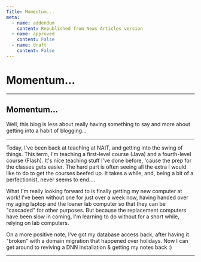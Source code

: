```yaml
---
Title: Momentum...
meta:
  - name: addendum
    content: Republished from News Articles version
  - name: approved
    content: False
  - name: draft
    content: False
---
```

# Momentum...

---
## Momentum...


Well, this blog is less about really having something to say and more about getting into a habit of blogging...






* * *






Today, I've been back at teaching at NAIT, and getting into the swing of things. This term, I'm teaching a first-level course (Java) and a fourth-level course (Flash). It's nice teaching stuff I've done before, 'cause the prep for the classes gets easier. The hard part is often seeing all the extra I would like to do to get the courses beefed up. It takes a while, and, being a bit of a perfectionist, never seems to end....



What I'm really looking forward to is finally getting my new computer at work! I've been without one for just over a week now, having handed over my aging laptop and the loaner lab computer so that they can be "cascaded" for other purposes. But because the replacement computers have been slow in coming, I'm learning to do without for a short while, relying on lab computers.



On a more positive note, I've got my database access back, after having it "broken" with a domain migration that happened over holidays. Now I can get around to reviving a DNN installation & getting my notes back :)





---

